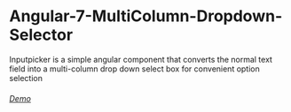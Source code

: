 # Angular-7-MultiColumn-Dropdown-Selector
Inputpicker is a simple angular component that converts the normal text field into a multi-column drop down select box for convenient option selection

<h6><a href="https://stackblitz.com/edit/angular-jkypvl">Demo</a></h6>
